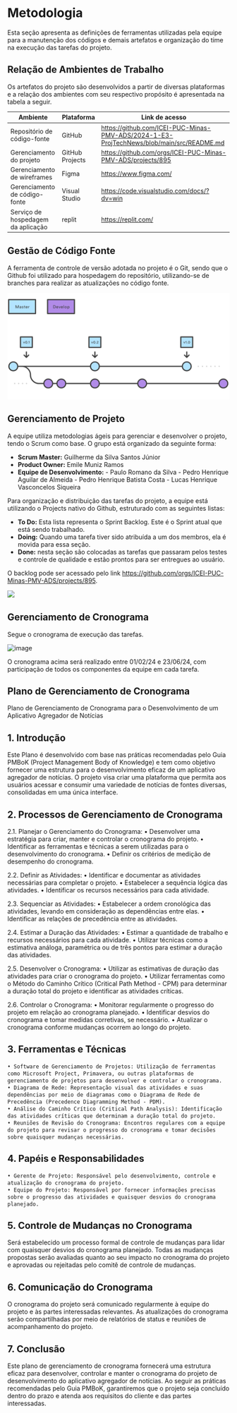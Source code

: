 # Metodologia

Esta seção apresenta as definições de ferramentas utilizadas pela equipe para a manutenção dos códigos e demais artefatos e organização do time na execução das tarefas do projeto.

## Relação de Ambientes de Trabalho

Os artefatos do projeto são desenvolvidos a partir de diversas plataformas e a relação dos ambientes com seu respectivo propósito é apresentada na tabela a seguir.

|Ambiente                       |Plataforma  |Link de acesso                                                                                                          |
|---------------------------    |----------  |------------------------------------------------------------------------------------------------------------------------|
|Repositório de código-fonte    |GitHub      |https://github.com/ICEI-PUC-Minas-PMV-ADS/2024-1-E3-ProjTechNews/blob/main/src/README.md|
|Gerenciamento do projeto       |GitHub Projects|https://github.com/orgs/ICEI-PUC-Minas-PMV-ADS/projects/895|
|Gerenciamento de wireframes    |Figma|https://www.figma.com/| 
|Gerenciamento de código-fonte|Visual Studio|https://code.visualstudio.com/docs/?dv=win|
|Serviço de hospedagem da aplicação|replit|https://replit.com/|                   

## Gestão de Código Fonte

A ferramenta de controle de versão adotada no projeto é o Git, sendo que o Github foi utilizado para hospedagem do repositório, utilizando-se de branches para realizar as atualizações no código fonte.

 **![](https://github.com/ICEI-PUC-Minas-PMV-ADS/pmv-ads-2023-2-e2-proj-int-t1-time4-agregador-noticias/blob/main/docs/img/branch%20guide.png)**

## Gerenciamento de Projeto

A equipe utiliza metodologias ágeis para gerenciar e desenvolver o projeto, tendo o Scrum como base.
O grupo está organizado da seguinte forma:

   - **Scrum Master:** Guilherme da Silva Santos Júnior
   - **Product Owner:** Emile Muniz Ramos
   - **Equipe de Desenvolvimento:**
           - Paulo Romano da Silva
           - Pedro Henrique Aguilar de Almeida
           - Pedro Henrique Batista Costa
           - Lucas Henrique Vasconcelos Siqueira

Para organização e distribuição das tarefas do projeto, a equipe está utilizando o Projects nativo do Github, estruturado com as seguintes listas: 

- **To Do:** Esta lista representa o Sprint Backlog. Este é o Sprint atual que está sendo trabalhado.
- **Doing:** Quando uma tarefa tiver sido atribuída a um dos membros, ela é movida para essa seção.
- **Done:** nesta seção são colocadas as tarefas que passaram pelos testes e controle de qualidade e estão prontos para ser entregues ao usuário.


O backlog pode ser acessado pelo link https://github.com/orgs/ICEI-PUC-Minas-PMV-ADS/projects/895.

**![](https://github.com/orgs/ICEI-PUC-Minas-PMV-ADS/projects/895/views/1)**

## Gerenciamento de Cronograma

Segue o cronograma de execução das tarefas.

![image](https://github.com/ICEI-PUC-Minas-PMV-ADS/2024-1-E3-ProjTechNews/assets/82176541/c325844a-7b41-45ff-b643-445a40dcb774)

O cronograma acima será realizado entre 01/02/24 e 23/06/24, com participação de todos os componentes da equipe em cada tarefa.



## Plano de Gerenciamento de Cronograma

Plano de Gerenciamento de Cronograma para o Desenvolvimento de um Aplicativo Agregador de Notícias
## 1. Introdução

Este Plano é desenvolvido com base nas práticas recomendadas pelo Guia PMBoK (Project Management Body of Knowledge) e tem como objetivo fornecer uma estrutura para o desenvolvimento eficaz de um aplicativo agregador de notícias. O projeto visa criar uma plataforma que permita aos usuários acessar e consumir uma variedade de notícias de fontes diversas, consolidadas em uma única interface.

## 2. Processos de Gerenciamento de Cronograma

2.1. Planejar o Gerenciamento do Cronograma:
    • Desenvolver uma estratégia para criar, manter e controlar o cronograma do projeto.
    • Identificar as ferramentas e técnicas a serem utilizadas para o desenvolvimento do cronograma.
    • Definir os critérios de medição de desempenho do cronograma.
    
2.2. Definir as Atividades:
    • Identificar e documentar as atividades necessárias para completar o projeto.
    • Estabelecer a sequência lógica das atividades.
    • Identificar os recursos necessários para cada atividade.
    
2.3. Sequenciar as Atividades:
    • Estabelecer a ordem cronológica das atividades, levando em consideração as dependências entre elas.
    • Identificar as relações de precedência entre as atividades.
    
2.4. Estimar a Duração das Atividades:
    • Estimar a quantidade de trabalho e recursos necessários para cada atividade.
    • Utilizar técnicas como a estimativa análoga, paramétrica ou de três pontos para estimar a duração das atividades.
    
2.5. Desenvolver o Cronograma:
    • Utilizar as estimativas de duração das atividades para criar o cronograma do projeto.
    • Utilizar ferramentas como o Método do Caminho Crítico (Critical Path Method - CPM) para determinar a duração total do projeto e identificar as atividades críticas.
    
2.6. Controlar o Cronograma:
    • Monitorar regularmente o progresso do projeto em relação ao cronograma planejado.
    • Identificar desvios do cronograma e tomar medidas corretivas, se necessário.
    • Atualizar o cronograma conforme mudanças ocorrem ao longo do projeto.
    
## 3. Ferramentas e Técnicas
    • Software de Gerenciamento de Projetos: Utilização de ferramentas como Microsoft Project, Primavera, ou outras plataformas de gerenciamento de projetos para desenvolver e controlar o cronograma.
    • Diagrama de Rede: Representação visual das atividades e suas dependências por meio de diagramas como o Diagrama de Rede de Precedência (Precedence Diagramming Method - PDM).
    • Análise do Caminho Crítico (Critical Path Analysis): Identificação das atividades críticas que determinam a duração total do projeto.
    • Reuniões de Revisão do Cronograma: Encontros regulares com a equipe do projeto para revisar o progresso do cronograma e tomar decisões sobre quaisquer mudanças necessárias.
    
## 4. Papéis e Responsabilidades
    • Gerente de Projeto: Responsável pelo desenvolvimento, controle e atualização do cronograma do projeto.
    • Equipe do Projeto: Responsável por fornecer informações precisas sobre o progresso das atividades e quaisquer desvios do cronograma planejado.
    
## 5. Controle de Mudanças no Cronograma
Será estabelecido um processo formal de controle de mudanças para lidar com quaisquer desvios do cronograma planejado. Todas as mudanças propostas serão avaliadas quanto ao seu impacto no cronograma do projeto e aprovadas ou rejeitadas pelo comitê de controle de mudanças.

## 6. Comunicação do Cronograma
O cronograma do projeto será comunicado regularmente à equipe do projeto e às partes interessadas relevantes. As atualizações do cronograma serão compartilhadas por meio de relatórios de status e reuniões de acompanhamento do projeto.

## 7. Conclusão
Este plano de gerenciamento de cronograma fornecerá uma estrutura eficaz para desenvolver, controlar e manter o cronograma do projeto de desenvolvimento do aplicativo agregador de notícias. Ao seguir as práticas recomendadas pelo Guia PMBoK, garantiremos que o projeto seja concluído dentro do prazo e atenda aos requisitos do cliente e das partes interessadas.



